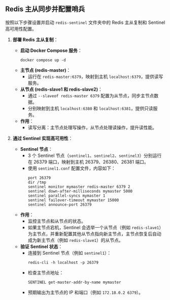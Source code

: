 ## Redis 主从同步并配置哨兵

按照以下步骤设置并启动 `redis-sentinel` 文件夹中的 Redis 主从复制和 Sentinel 高可用性配置。

1. **部署 Redis 主从复制**：
   - **启动 Docker Compose 服务**：
     ```
     docker compose up -d
     ```
   - **主节点 (redis-master)**：
     - 运行在 `redis-master:6379`，映射到主机 `localhost:6379`，提供读写服务。
   - **从节点 (redis-slave1 和 redis-slave2)**：
     - 通过 `--slaveof redis-master 6379` 配置为从节点，同步主节点数据。
     - 分别映射到主机 `localhost:6380` 和 `localhost:6381`，提供只读服务。
   - **作用**：
     - 读写分离：主节点处理写操作，从节点处理读操作，提升读性能。

2. **通过 Sentinel 实现高可用性**：
   - **Sentinel 节点**：
     - 3 个 Sentinel 节点（`sentinel1`、`sentinel2`、`sentinel3`）分别运行在 26379 端口，映射到主机 26379、26380、26381 端口。
     - 使用 `sentinel1.conf` 配置文件，内容如下：
       ```
       port 26379
       dir /tmp
       sentinel monitor mymaster redis-master 6379 2
       sentinel down-after-milliseconds mymaster 5000
       sentinel parallel-syncs mymaster 1
       sentinel failover-timeout mymaster 15000
       sentinel announce-port 26379
       ```
   - **作用**：
     - 监控主节点和从节点的状态。
     - 如果主节点宕机，Sentinel 会选举一个从节点（例如 `redis-slave1`）为主节点，并重新配置其他从节点指向新主节点，主节点恢复后自动成为新主节点（例如 `redis-slave1`）的从节点。
   - **验证 Sentinel 状态**：
     - 连接到 Sentinel 节点（例如 `sentinel1`）：
       ```
       redis-cli -h localhost -p 26379
       ```
     - 检查主节点地址：
       ```
       SENTINEL get-master-addr-by-name mymaster
       ```
     - 预期输出为主节点的 IP 和端口（例如 `172.18.0.2 6379`）。
